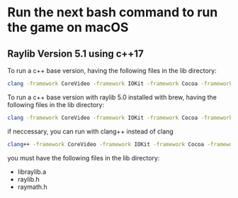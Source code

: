 # Run the next bash command to run the game on macOS

## Raylib Version 5.1 using c++17

To run a c++ base version, having the following files in the lib directory:

```bash
clang -framework CoreVideo -framework IOKit -framework Cocoa -framework GLUT -framework OpenGL lib/libraylib.a -I ./lib  src/main.cpp -o main -std=c++17 && ./main
```

To run a c++ base version with raylib 5.0 installed with brew, having the following files in the lib directory:

```bash
clang -framework CoreVideo -framework IOKit -framework Cocoa -framework GLUT -framework OpenGL -I /opt/homebrew/Cellar/raylib/5.0/include -L /opt/homebrew/Cellar/raylib/5.0/lib -lraylib src/main.cpp -o main -std=c++17 && ./main
```

if neccessary, you can run with clang++ instead of clang

```bash
clang++ -framework CoreVideo -framework IOKit -framework Cocoa -framework GLUT -framework OpenGL -I /opt/homebrew/Cellar/raylib/5.0/include -L /opt/homebrew/Cellar/raylib/5.0/lib -lraylib src/main.cpp -o main -std=c++17 && ./main
```

you must have the following files in the lib directory:

- libraylib.a
- raylib.h
- raymath.h
